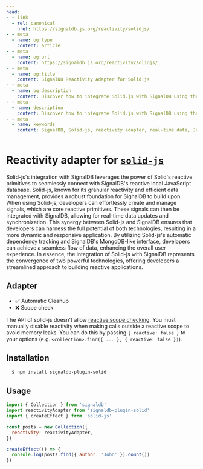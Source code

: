 ```yaml
---
head:
- - link
  - rel: canonical
    href: https://signaldb.js.org/reactivity/solidjs/
- - meta
  - name: og:type
    content: article
- - meta
  - name: og:url
    content: https://signaldb.js.org/reactivity/solidjs/
- - meta
  - name: og:title
    content: SignalDB Reactivity Adapter for Solid.js
- - meta
  - name: og:description
    content: Discover how to integrate Solid.js with SignalDB using the reactivity adapter for seamless reactive database integration.
- - meta
  - name: description
    content: Discover how to integrate Solid.js with SignalDB using the reactivity adapter for seamless reactive database integration.
- - meta
  - name: keywords
    content: SignalDB, Solid-js, reactivity adapter, real-time data, JavaScript, TypeScript, reactive primitives, integration guide, collection setup, automatic cleanup
---
```

# Reactivity adapter for [`solid-js`](https://www.solidjs.com/docs/latest)

Solid-js's integration with SignalDB leverages the power of Solid's reactive primitives to seamlessly connect with SignalDB's reactive local JavaScript database. Solid-js, known for its granular reactivity and efficient data management, provides a robust foundation for SignalDB to build upon. When using Solid-js, developers can effortlessly create and manage signals, which are core reactive primitives. These signals can then be integrated with SignalDB, allowing for real-time data updates and synchronization. This synergy between Solid-js and SignalDB ensures that developers can harness the full potential of both technologies, resulting in a more dynamic and responsive application. By utilizing Solid-js's automatic dependency tracking and SignalDB's MongoDB-like interface, developers can achieve a seamless flow of data, enhancing the overall user experience. In essence, the integration of Solid-js with SignalDB represents the convergence of two powerful technologies, offering developers a streamlined approach to building reactive applications.

## Adapter

* ✅ Automatic Cleanup
* ❌ Scope check

The API of solid-js doesn't allow [reactive scope checking](/reactivity/#reactivity-libraries).
You must manually disable reactivity when making calls outside a reactive scope to avoid memory leaks. You can do this by passing `{ reactive: false }` to your options (e.g. `<collection>.find({ ... }, { reactive: false })`).

## Installation

```bash
  $ npm install signaldb-plugin-solid
```

## Usage

```js
import { Collection } from 'signaldb'
import reactivityAdapter from 'signaldb-plugin-solid'
import { createEffect } from 'solid-js'

const posts = new Collection({
  reactivity: reactivityAdapter,
})

createEffect(() => {
  console.log(posts.find({ author: 'John' }).count())
})
```

